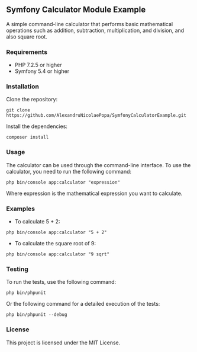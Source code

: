 ## Symfony Calculator Module Example

A simple command-line calculator that performs basic mathematical operations such as addition, subtraction, multiplication, and division, and also square root.

### Requirements

- PHP 7.2.5 or higher
- Symfony 5.4 or higher

### Installation

Clone the repository:
```
git clone https://github.com/AlexandruNicolaePopa/SymfonyCalculatorExample.git
```
Install the dependencies:

```
composer install
```

### Usage
The calculator can be used through the command-line interface. To use the calculator, you need to run the following command:

```
php bin/console app:calculator "expression"
```
Where expression is the mathematical expression you want to calculate.

### Examples

- To calculate 5 + 2:

```
php bin/console app:calculator "5 + 2"
```
- To calculate the square root of 9:

```
php bin/console app:calculator "9 sqrt"
```

### Testing
To run the tests, use the following command:

```
php bin/phpunit
```

Or the following command for a detailed execution of the tests:

```
php bin/phpunit --debug
```

### License
This project is licensed under the MIT License.